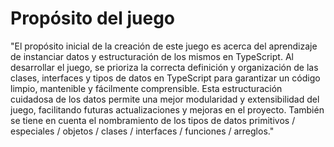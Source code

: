 # Propósito del juego

"El propósito inicial de la creación de este juego es acerca del aprendizaje de instanciar datos y estructuración de los mismos en TypeScript. Al desarrollar el juego, se prioriza la correcta definición y organización de las clases, interfaces y tipos de datos en TypeScript para garantizar un código limpio, mantenible y fácilmente comprensible. Esta estructuración cuidadosa de los datos permite una mejor modularidad y extensibilidad del juego, facilitando futuras actualizaciones y mejoras en el proyecto. También se tiene en cuenta el nombramiento de los tipos de datos primitivos / especiales / objetos / clases / interfaces / funciones / arreglos."
